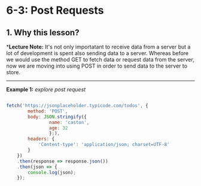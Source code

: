 # 6-3: Post Requests

## 1. Why this lesson?

***Lecture Note:** It's not only importatant to receive data from a server but
a lot of development is spent also sending data to a server. Whereas before we would
use the method GET to fetch data or request data from the server, now we are moving
into using POST in order to send data to the server to store.

___

**Example 1:** *explore post request*

```javascript

fetch('https://jsonplaceholder.typicode.com/todos', {
        method: 'POST',
        body: JSON.stringify({
                name: 'caston',
                age: 32
                };),
        headers: {
            'Content-type': 'application/json; charset=UTF-8'
        }
    })
    .then(response => response.json())
    .then(json => {
        console.log(json);
    });


```
